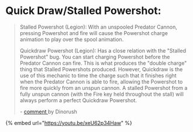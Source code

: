 # Quick Draw/Stalled Powershot:

> Stalled Powershot (Legion): With an unspooled Predator Cannon, pressing Powershot and fire will cause the Powershot charge animation to play over the spool animation.
>
> Quickdraw Powershot (Legion): Has a close relation with the "Stalled Powershot" bug. You can start charging Powershot before the Predator Cannon can fire. This is what produces the "double charge" thing that Stalled Powershots produced. However, Quickdraw is the use of this mechanic to time the charge such that it finishes right when the Predator Cannon is able to fire, allowing the Powershot to fire more quickly from an unspun cannon. A stalled Powershot from a fully unspun cannon (with the Fire key held throughout the stall) will always perform a perfect Quickdraw Powershot.
>
> &#x20;\- [comment ](https://www.reddit.com/r/titanfall/comments/l0qvkw/a\_compilation\_of\_tipsmassive\_info\_dump/)by Dinorush

{% embed url="https://youtu.be/xeU62p34Haw" %}

